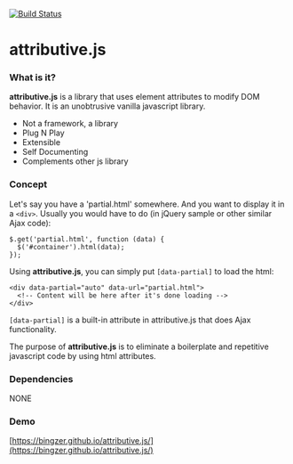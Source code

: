 [![Build Status](https://travis-ci.org/bingzer/attributive.js.svg?branch=main)](https://travis-ci.org/bingzer/attributive.js)

# attributive.js

### What is it?
**attributive.js** is a library that uses element attributes to modify DOM behavior.
It is an unobtrusive vanilla javascript library.

* Not a framework, a library
* Plug N Play
* Extensible
* Self Documenting
* Complements other js library

### Concept
Let's say you have a 'partial.html' somewhere.
And you want to display it in a `<div>`.
Usually you would have to do (in jQuery sample or other similar Ajax code):
```
$.get('partial.html', function (data) {
  $('#container').html(data);
});
```
Using **attributive.js**, you can simply put `[data-partial]` to load the html:
```
<div data-partial="auto" data-url="partial.html">
  <!-- Content will be here after it's done loading -->
</div>
```
`[data-partial]` is a built-in attribute in attributive.js that does Ajax functionality.

The purpose of **attributive.js** is to eliminate a boilerplate and repetitive javascript code by using html attributes.

### Dependencies
NONE

### Demo
[https://bingzer.github.io/attributive.js/](https://bingzer.github.io/attributive.js/)
